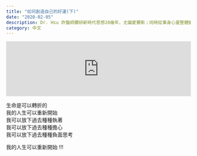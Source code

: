 ```yaml
---
title: "如何創造自己的好運(下)"
date: "2020-02-05"
description: Dr. Hsu 許醫師鑽研新時代思想20幾年，尤偏愛賽斯；同時從事身心靈整體健康研究，對於癌症的治療及預防復發上有獨到心得。
category: 中文
---
```


<iframe width="100%" src="https://www.youtube.com/embed/Lh0yu7ImcDo" frameborder="0" allowfullscreen></iframe>

生命是可以轉折的  
我的人生可以重新開始  
我可以放下過去種種執著  
我可以放下過去種種擔心  
我可以放下過去種種負面思考  

我的人生可以重新開始 !!!  